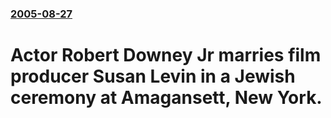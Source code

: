 ### [2005-08-27](/news/2005/08/27/index.md)

#  Actor Robert Downey Jr marries film producer Susan Levin in a Jewish ceremony at Amagansett, New York. 



